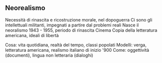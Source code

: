 ## Neorealismo
Necessità di rinascita e ricostruzione morale, nel dopoguerra
Ci sono gli intellettuali militanti, impegnati a partire dal problemi reali
Nasce il neoralismo 1943 - 1955, periodo di rinascita
Cinema
Copia della letteratura americana, ideali di libertà

Cosa: vita quotidiana, realtà del tempo, classi popolati
Modelli: verga, letteratura americana, realismo italiano di inizio '900
Come: oggettività (documenti), lingua non letteraria (dialoghi)